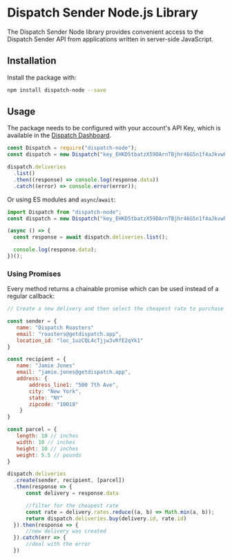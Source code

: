 # Dispatch Sender Node.js Library

The Dispatch Sender Node library provides convenient access to the Dispatch Sender API from applications written in server-side JavaScript.

## Installation

Install the package with:

```sh
npm install dispatch-node --save
```

## Usage

The package needs to be configured with your account's API Key, which is
available in the [Dispatch Dashboard](https://app.getdispatch.app/settings/api).

```js
const Dispatch = require("dispatch-node");
const dispatch = new Dispatch("key_EHKD5tbatzX59DArnTBjhr46G5n1f4aJkvwPByft");

dispatch.deliveries
  .list()
  .then((response) => console.log(response.data))
  .catch((error) => console.error(error));
```

Or using ES modules and `async`/`await`:

```js
import Dispatch from "dispatch-node";
const dispatch = new Dispatch("key_EHKD5tbatzX59DArnTBjhr46G5n1f4aJkvwPByft");

(async () => {
  const response = await dispatch.deliveries.list();

  console.log(response.data);
})();
```

### Using Promises

Every method returns a chainable promise which can be used instead of a regular callback:

```js
// Create a new delivery and then select the cheapest rate to purchase

const sender = {
   name: "Dispatch Roasters"
   email: "roasters@getdispatch.app",
   location_id: "loc_1uzCQL4cTjjw3vRfE2qYk1"
}

const recipient = {
   name: "Jamie Jones"
   email: "jamie.jones@getdispatch.app",
   address: {
       address_line1: "500 7th Ave",
       city: "New York",
       state: "NY"
       zipcode: "10018"
    }
}

const parcel = {
   length: 10 // inches
   width: 10 // inches
   height: 10 // inches
   weight: 5.5 // pounds
}

dispatch.deliveries
  .create(sender, recipient, [parcel])
  .then(response => {
      const delivery = response.data

      //filter for the cheapest rate
      const rate = delivery.rates.reduce((a, b) => Math.min(a, b));
      return dispatch.deliveries.buy(delivery.id, rate.id)
  }).then(response => {
      //new delivery was created
  }).catch(err => {
      //deal with the error
  })
```
